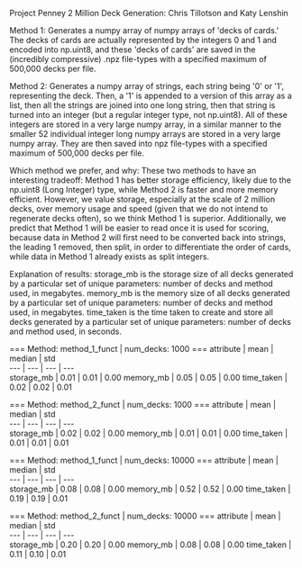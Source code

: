 Project Penney 2 Million Deck Generation: Chris Tillotson and Katy Lenshin

Method 1: Generates a numpy array of numpy arrays of 'decks of cards.' The decks of cards are actually represented by the integers 0 and 1 and encoded into np.uint8, and these 'decks of cards' are saved in the (incredibly compressive) .npz file-types with a specified maximum of 500,000 decks per file.

Method 2: Generates a numpy array of strings, each string being '0' or '1', representing the deck. Then, a '1' is appended to a version of this array as a list, then all the strings are joined into one long string, then that string is turned into an integer (but a regular integer type, not np.uint8). All of these integers are stored in a very large numpy array, in a similar manner to the smaller 52 individual integer long numpy arrays are stored in a very large numpy array. They are then saved into npz file-types with a specified maximum of 500,000 decks per file.

Which method we prefer, and why:
These two methods to have an interesting tradeoff: Method 1 has better storage efficiency, likely due to the np.uint8 (Long Integer) type, while Method 2 is faster and more memory efficient. However, we value storage, especially at the scale of 2 million decks, over memory usage and speed (given that we do not intend to regenerate decks often), so we think Method 1 is superior. Additionally, we predict that Method 1 will be easier to read once it is used for scoring, because data in Method 2 will first need to be converted back into strings, the leading 1 removed, then split, in order to differentiate the order of cards, while data in Method 1 already exists as split integers. 

Explanation of results:
storage_mb is the storage size of all decks generated by a particular set of unique parameters: number of decks and method used, in megabytes.
memory_mb is the memory size of all decks generated by a particular set of unique parameters: number of decks and method used, in megabytes.
time_taken is the time taken to create and store all decks generated by a particular set of unique parameters: number of decks and method used, in seconds.


=== Method: method_1_funct | num_decks: 1000 ===
attribute       | mean       | median     | std       
---             | ---        | ---        | ---       
storage_mb      |       0.01 |       0.01 |       0.00
memory_mb       |       0.05 |       0.05 |       0.00
time_taken      |       0.02 |       0.02 |       0.01

=== Method: method_2_funct | num_decks: 1000 ===
attribute       | mean       | median     | std       
---             | ---        | ---        | ---       
storage_mb      |       0.02 |       0.02 |       0.00
memory_mb       |       0.01 |       0.01 |       0.00
time_taken      |       0.01 |       0.01 |       0.01

=== Method: method_1_funct | num_decks: 10000 ===
attribute       | mean       | median     | std       
---             | ---        | ---        | ---       
storage_mb      |       0.08 |       0.08 |       0.00
memory_mb       |       0.52 |       0.52 |       0.00
time_taken      |       0.19 |       0.19 |       0.01

=== Method: method_2_funct | num_decks: 10000 ===
attribute       | mean       | median     | std       
---             | ---        | ---        | ---       
storage_mb      |       0.20 |       0.20 |       0.00
memory_mb       |       0.08 |       0.08 |       0.00
time_taken      |       0.11 |       0.10 |       0.01
